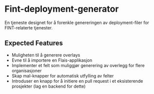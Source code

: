# Fint-deployment-generator
En tjeneste designet for å forenkle genereringen av deployment-filer for FINT-relaterte tjenester.

## Expected Features
- Muligheten til å generere overlays
- Evne til å importere en Flais-applikasjon
- Implementer et felt som muliggjør generering av overlegg for flere organisasjoner
- Skap mal-knapper for automatisk utfylling av felter
- Introduser en knapp for å initiere en pull request i et eksisterende prosjekter (lag en backend for dette)
